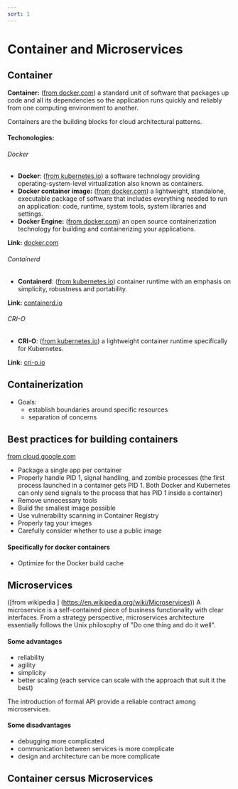 ```yaml
---
sort: 1
---
```



# Container and Microservices

## Container

**Container:**
([from docker.com](www.docker.com)) a standard unit of software that packages up code and all its dependencies so the application runs quickly and reliably from one computing environment to another.

Containers are the building blocks for cloud architectural patterns.

#### Techonologies:

###### Docker

- **Docker**: ([from kubernetes.io](www.kubernetes.io)) a software technology providing operating-system-level virtualization also known as containers.
- **Docker container image:** ([from docker.com](www.docker.com)) a lightweight, standalone, executable package of software that includes everything needed to run an application: code, runtime, system tools, system libraries and settings.
- **Docker Engine:** ([from docker.com](www.docker.com)) an open source containerization technology for building and containerizing your applications.

**Link:** [docker.com](https://docs.docker.com/engine/)

###### Containerd

- **Containerd**: ([from kubernetes.io](www.kubernetes.io)) container runtime with an emphasis on simplicity, robustness and portability.

**Link:** [containerd.io](https://containerd.io/docs/)

###### CRI-O

- **CRI-O**: ([from kubernetes.io](www.kubernetes.io)) a lightweight container runtime specifically for Kubernetes.

**Link:** [cri-o.io](https://cri-o.io/##what-is-cri-o)

## Containerization

- Goals:
  - establish boundaries around specific resources
  - separation of concerns

## Best practices for building containers

[from cloud.google.com](https://cloud.google.com/solutions/best-practices-for-building-containers)

- Package a single app per container
- Properly handle PID 1, signal handling, and zombie processes (the first process launched in a container gets PID 1. Both Docker and Kubernetes can only send signals to the process that has PID 1 inside a container)
- Remove unnecessary tools
- Build the smallest image possible
- Use vulnerability scanning in Container Registry
- Properly tag your images
- Carefully consider whether to use a public image


#### Specifically for docker containers

- Optimize for the Docker build cache



## Microservices


([from wikipedia ] (https://en.wikipedia.org/wiki/Microservices))
A microservice is a self-contained piece of business functionality with clear interfaces.
From a strategy perspective, microservices architecture essentially follows the Unix philosophy of "Do one thing and do it well".

#### Some advantages

- reliability
- agility
- simplicity
- better scaling (each service can scale with the approach that suit it the best)


The introduction of formal API provide a reliable contract among microservices.

#### Some disadvantages

- debugging more complicated
- communication between services is more complicate
- design and architecture can be more complicate


## Container cersus Microservices